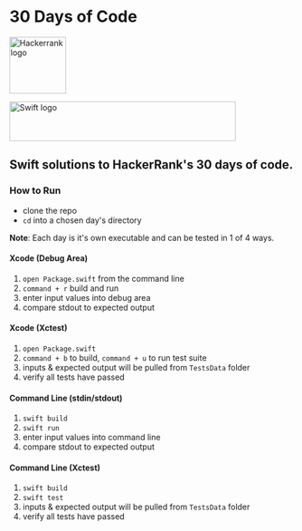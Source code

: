 # 30 Days of Code
<p>
  <a href="https://www.hackerrank.com/jonmarkgentry">
    <img src="https://theme.zdassets.com/theme_assets/992614/255700da50a74ed1b8f2cab3353a0106d75f4fdd.svg" alt="Hackerrank logo" height=100>
  </a>
</p>
<p>
  <a href="https://swift.org/">
    <img src="https://swift.org/assets/images/swift.svg" alt="Swift logo" height=70 width=400>
  </a>
</p>

## Swift solutions to HackerRank's 30 days of code.

### How to Run
- clone the repo
- `cd` into a chosen day's directory

**Note**: Each day is it's own executable and can be tested in 1 of 4 ways.

#### Xcode (Debug Area)
1. `open Package.swift` from the command line
2. `command + r` build and run 
3. enter input values into debug area
4. compare stdout to expected output
  
#### Xcode (Xctest)
1. `open Package.swift`
2. `command + b` to build, `command + u` to run test suite 
3. inputs & expected output will be pulled from `TestsData` folder
4. verify all tests have passed

#### Command Line (stdin/stdout)
1. `swift build`
2. `swift run`
3. enter input values into command line
4. compare stdout to expected output

#### Command Line (Xctest)
1. `swift build`
2. `swift test`
3. inputs & expected output will be pulled from `TestsData` folder
4. verify all tests have passed
